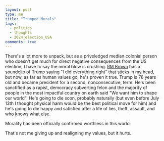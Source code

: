 ```yaml
---
layout: post
type: me
title: "Trumped Morals"
tags: 
  - politics
  - thoughts
  - 2024_election_USA
comments: true
---
```

There's a lot more to unpack, but as a priveledged median colonial person who doesn't get much for direct negative consequences from the US election, I have to say the moral blow is crushing.  [RM Brown](https://www.youtube.com/@rmbrown5736) has a soundclip of Trump saying "I did everything right" that sticks in my head, but now, as far as human values go, he's proven it true.  Trump is 78 years old and became president for a second, nonconsecutive, term.  He's been sanctified as a rapist, democracy subverting felon and the majority of people in the most impactful country on earth said "We want him to shape our world".  He's going to die soon, probably naturally (but even before July 13th I thought physical harm would be the best political move for him) and he's going to die happy and satisfied after a life of lies, theft, assault, and who knows what else.

Morality has been officially confirmed worthless in this world.

That's not me giving up and realigning my values, but it hurts.
